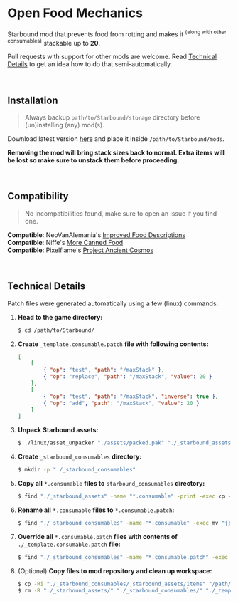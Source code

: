 # Open Food Mechanics
Starbound mod that prevents food from rotting and makes it <sup>(along with other consumables)</sup> stackable up to **20**.  

Pull requests with support for other mods are welcome. Read [Technical Details](#technical-details) to get an idea how to do that semi-automatically.

<br>

## Installation
> Always backup `path/to/Starbound/storage` directory before (un)installing (any) mod(s).  

Download latest version [here](https://github.com/Grabsky/open_food_mechanics/releases/latest) and place it inside `/path/to/Starbound/mods`.  

**Removing the mod will bring stack sizes back to normal. Extra items will be lost so make sure to unstack them before proceeding.**

<br>

## Compatibility
> No incompatibilities found, make sure to open an issue if you find one.  

**Compatible**: NeoVanAlemania's [Improved Food Descriptions](https://community.playstarbound.com/resources/improved-food-descriptions.3743/)  
**Compatible**: Niffe's [More Canned Food](https://steamcommunity.com/sharedfiles/filedetails/?id=2835491179)  
**Compatible**: Pixelflame's [Project Ancient Cosmos](https://steamcommunity.com/sharedfiles/filedetails/?id=2644341899)

<br>

## Technical Details
Patch files were generated automatically using a few (linux) commands:  

1. **Head to the game directory:**

    ```bash
    $ cd /path/to/Starbound/
    ```

2. **Create** `_template.consumable.patch` **file with following contents:**

    ```json
    [
        [
            { "op": "test", "path": "/maxStack" },
            { "op": "replace", "path": "/maxStack", "value": 20 }
        ],
        [
            { "op": "test", "path": "/maxStack", "inverse": true },
            { "op": "add", "path": "/maxStack", "value": 20 }
        ]
    ]
    ```

3. **Unpack Starbound assets:**

    ```bash
    $ ./linux/asset_unpacker "./assets/packed.pak" "./_starbound_assets"
    ```

4. **Create** `_starbound_consumables` **directory:**
    ```bash
    $ mkdir -p "./_starbound_consumables"
    ```

5. **Copy all** `*.consumable` **files to** `starbound_consumables` **directory:**

    ```bash
    $ find "./_starbound_assets" -name "*.consumable" -print -exec cp --parents "{}" "./_starbound_consumables" \;
    ```

6. **Rename all** `*.consumable` **files to** `*.consumable.patch`**:**

    ```bash
    $ find "./_starbound_consumables" -name "*.consumable" -exec mv "{}" "{}.patch" \;
    ```

7. **Override all** `*.consumable.patch` **files with contents of** `./_template.consumable.patch` **file:**

    ```bash
    $ find "./_starbound_consumables" -name "*.consumable.patch" -exec cp "./_template.consumable.patch" "{}" \;
    ```
    
8. (Optional) **Copy files to mod repository and clean up workspace:**

    ```bash
    $ cp -Ri "./_starbound_consumables/_starbound_assets/items" "/path/to/open_food_mechanics/"
    $ rm -R "./_starbound_assets/" "./_starbound_consumables/" "./_template.consumable.patch"
    ```
